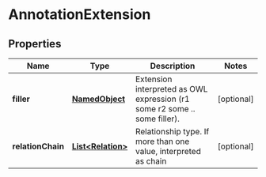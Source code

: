 
# AnnotationExtension

## Properties
Name | Type | Description | Notes
------------ | ------------- | ------------- | -------------
**filler** | [**NamedObject**](NamedObject.md) | Extension interpreted as OWL expression (r1 some r2 some .. some filler). |  [optional]
**relationChain** | [**List&lt;Relation&gt;**](Relation.md) | Relationship type. If more than one value, interpreted as chain |  [optional]



